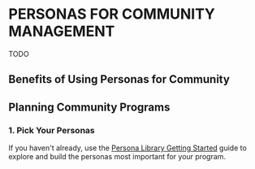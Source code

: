 # PERSONAS FOR COMMUNITY MANAGEMENT

TODO

## Benefits of Using Personas for Community


## Planning Community Programs

### 1. Pick Your Personas

If you haven't already, use the [Persona Library Getting Started](https://github.com/DevRel-Foundation/persona-library) guide to explore and build the personas most important for your program.



